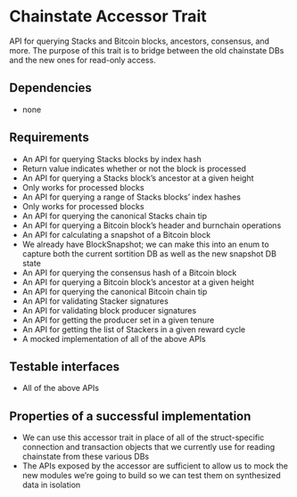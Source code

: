 # Chainstate Accessor Trait

API for querying Stacks and Bitcoin blocks, ancestors, consensus, and more. The purpose of this trait is to bridge between the old chainstate DBs and the new ones for read-only access.

## Dependencies

- none

## Requirements

- An API for querying Stacks blocks by index hash
- Return value indicates whether or not the block is processed
- An API for querying a Stacks block’s ancestor at a given height
- Only works for processed blocks
- An API for querying a range of Stacks blocks’ index hashes
- Only works for processed blocks
- An API for querying the canonical Stacks chain tip
- An API for querying a Bitcoin block’s header and burnchain operations
- An API for calculating a snapshot of a Bitcoin block
- We already have BlockSnapshot; we can make this into an enum to capture both the current sortition DB as well as the new snapshot DB state
- An API for querying the consensus hash of a Bitcoin block
- An API for querying a Bitcoin block’s ancestor at a given height
- An API for querying the canonical Bitcoin chain tip
- An API for validating Stacker signatures
- An API for validating block producer signatures
- An API for getting the producer set in a given tenure
- An API for getting the list of Stackers in a given reward cycle
- A mocked implementation of all of the above APIs

## Testable interfaces

- All of the above APIs

## Properties of a successful implementation

- We can use this accessor trait in place of all of the struct-specific connection and transaction objects that we currently use for reading chainstate from these various DBs
- The APIs exposed by the accessor are sufficient to allow us to mock the new modules we’re going to build so we can test them on synthesized data in isolation
